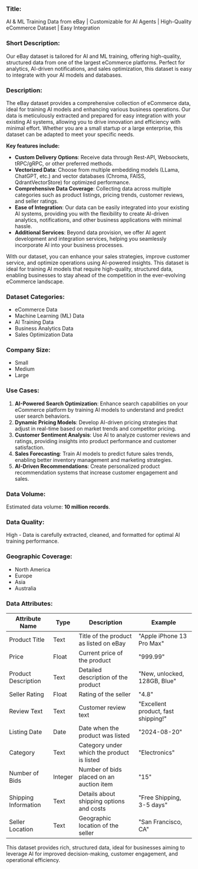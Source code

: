 ### Title:
AI & ML Training Data from eBay | Customizable for AI Agents | High-Quality eCommerce Dataset | Easy Integration

### Short Description:
Our eBay dataset is tailored for AI and ML training, offering high-quality, structured data from one of the largest eCommerce platforms. Perfect for analytics, AI-driven notifications, and sales optimization, this dataset is easy to integrate with your AI models and databases.

### Description:
The eBay dataset provides a comprehensive collection of eCommerce data, ideal for training AI models and enhancing various business operations. Our data is meticulously extracted and prepared for easy integration with your existing AI systems, allowing you to drive innovation and efficiency with minimal effort. Whether you are a small startup or a large enterprise, this dataset can be adapted to meet your specific needs.

**Key features include:**

- **Custom Delivery Options**: Receive data through Rest-API, Websockets, tRPC/gRPC, or other preferred methods.
- **Vectorized Data**: Choose from multiple embedding models (LLama, ChatGPT, etc.) and vector databases (Chroma, FAISS, QdrantVectorStore) for optimized performance.
- **Comprehensive Data Coverage**: Collecting data across multiple categories such as product listings, pricing trends, customer reviews, and seller ratings.
- **Ease of Integration**: Our data can be easily integrated into your existing AI systems, providing you with the flexibility to create AI-driven analytics, notifications, and other business applications with minimal hassle.
- **Additional Services**: Beyond data provision, we offer AI agent development and integration services, helping you seamlessly incorporate AI into your business processes.

With our dataset, you can enhance your sales strategies, improve customer service, and optimize operations using AI-powered insights. This dataset is ideal for training AI models that require high-quality, structured data, enabling businesses to stay ahead of the competition in the ever-evolving eCommerce landscape.

### Dataset Categories:
- eCommerce Data
- Machine Learning (ML) Data
- AI Training Data
- Business Analytics Data
- Sales Optimization Data

### Company Size:
- Small
- Medium
- Large

### Use Cases:
1. **AI-Powered Search Optimization**: Enhance search capabilities on your eCommerce platform by training AI models to understand and predict user search behaviors.
2. **Dynamic Pricing Models**: Develop AI-driven pricing strategies that adjust in real-time based on market trends and competitor pricing.
3. **Customer Sentiment Analysis**: Use AI to analyze customer reviews and ratings, providing insights into product performance and customer satisfaction.
4. **Sales Forecasting**: Train AI models to predict future sales trends, enabling better inventory management and marketing strategies.
5. **AI-Driven Recommendations**: Create personalized product recommendation systems that increase customer engagement and sales.

### Data Volume:
Estimated data volume: **10 million records**.

### Data Quality:
High - Data is carefully extracted, cleaned, and formatted for optimal AI training performance.

### Geographic Coverage:
- North America
- Europe
- Asia
- Australia

### Data Attributes:

| **Attribute Name**      | **Type** | **Description**                                     | **Example**                        |
|-------------------------|----------|-----------------------------------------------------|------------------------------------|
| Product Title           | Text     | Title of the product as listed on eBay              | "Apple iPhone 13 Pro Max"          |
| Price                   | Float    | Current price of the product                        | "999.99"                           |
| Product Description     | Text     | Detailed description of the product                 | "New, unlocked, 128GB, Blue"       |
| Seller Rating           | Float    | Rating of the seller                                | "4.8"                              |
| Review Text             | Text     | Customer review text                                | "Excellent product, fast shipping!"|
| Listing Date            | Date     | Date when the product was listed                    | "2024-08-20"                       |
| Category                | Text     | Category under which the product is listed          | "Electronics"                      |
| Number of Bids          | Integer  | Number of bids placed on an auction item            | "15"                               |
| Shipping Information    | Text     | Details about shipping options and costs            | "Free Shipping, 3-5 days"          |
| Seller Location         | Text     | Geographic location of the seller                   | "San Francisco, CA"                |

This dataset provides rich, structured data, ideal for businesses aiming to leverage AI for improved decision-making, customer engagement, and operational efficiency.

